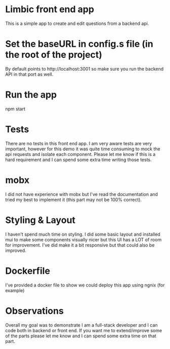 # Limbic front end app

This is a simple app to create and edit questions from a backend api.

# Set the baseURL in config.s file (in the root of the project)

By default points to http://localhost:3001 so make sure you run the backend API in that port as well.

# Run the app

npm start

# Tests

There are no tests in this front end app. I am very aware tests are very important, however for this demo it was quite time consuming to mock the
api requests and isolate each component. Please let me know if this is a hard requirement and I can spend some extra time writing those tests.

# mobx

I did not have experience with mobx but I've read the documentation and tried my best to implement it (this part may not be 100% correct).

# Styling & Layout

I haven't spend much time on styling. I did some basic layout and installed mui to make some components visually nicer but this UI has a LOT of room for improvement. I've did make it a bit responsive but that could also be improved.

# Dockerfile

I've provided a docker file to show we could deploy this app using ngnix (for example)

# Observations

Overall my goal was to demonstrate I am a full-stack developer and I can code both in backend or front end. If you want me to extend/improve some of the parts please let me know and I can spend some extra time on that part.
